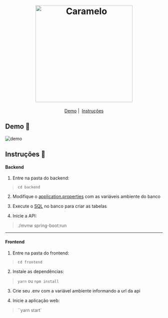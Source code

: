 <h1 align="center">
  <img alt="Caramelo" title="Caramelo" src="https://i.ibb.co/THhrSw3/Caramelo-arg-01.png" width="310px" />
</h1>

<p align = "center">
   <a href="#demo-rocket">Demo</a>&nbsp;|&nbsp;
   <a href="#instruções-memo">Instruções</a>
</p>

## Demo :rocket:

<img alt="demo" src="https://media1.giphy.com/media/J16oGOhYbcNS0gvC6A/giphy.gif"/>

## Instruções :memo:

#### Backend

1. Entre na pasta do backend:
  > ``cd backend``

2. Modifique o [application.properties](https://github.com/navarrotheus/caramelo/blob/master/backend/src/main/resources/application.properties) com as variáveis ambiente do banco

3. Execute o [SQL](https://github.com/navarrotheus/caramelo/blob/master/create-db.sql) no banco para criar as tabelas
  
4. Inicie a API:
  > ./mvnw spring-boot:run
  
<hr />
  
#### Frontend

1. Entre na pasta do frontend:
  > ``cd frontend``
  
2. Instale as dependências:
  > ``yarn`` ou ``npm install``

3. Crie seu .env com a variável ambiente informando a url da api
  
4. Inicie a aplicação web:
  > ``yarn start`
